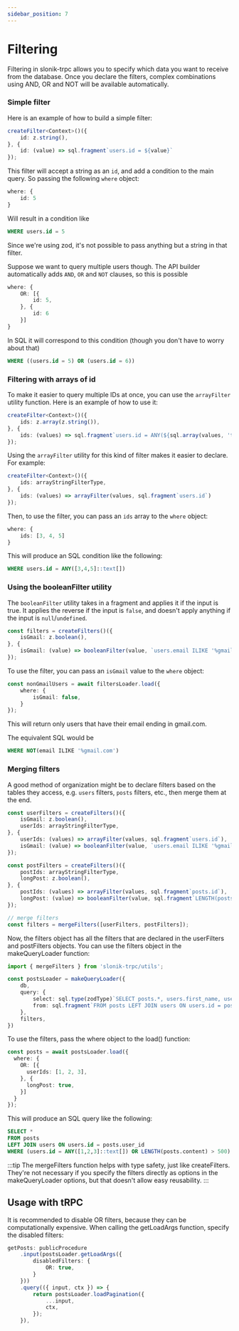 ```yaml
---
sidebar_position: 7
---
```


# Filtering

Filtering in slonik-trpc allows you to specify which data you want to receive from the database. Once you declare the filters, complex combinations using AND, OR and NOT will be available automatically.

### Simple filter

Here is an example of how to build a simple filter:

```ts
createFilter<Context>()({
    id: z.string(),
}, {
    id: (value) => sql.fragment`users.id = ${value}`
});
```

This filter will accept a string as an `id`, and add a condition to the main query.
So passing the following `where` object:

```ts
where: {
    id: 5
}
```

Will result in a condition like

```sql
WHERE users.id = 5
```

Since we're using zod, it's not possible to pass anything but a string in that filter.

Suppose we want to query multiple users though. The API builder automatically adds `AND`, `OR` and `NOT` clauses, so this is possible

```ts
where: {
    OR: [{
        id: 5,
    }, {
        id: 6
    }]
}
```

In SQL it will correspond to this condition (though you don't have to worry about that)

```sql
WHERE ((users.id = 5) OR (users.id = 6))
```

### Filtering with arrays of id

To make it easier to query multiple IDs at once, you can use the `arrayFilter` utility function. Here is an example of how to use it:

```ts
createFilter<Context>()({
    ids: z.array(z.string()),
}, {
    ids: (values) => sql.fragment`users.id = ANY(${sql.array(values, 'text')})`
});
```

Using the `arrayFilter` utility for this kind of filter makes it easier to declare. For example:

```ts
createFilter<Context>()({
    ids: arrayStringFilterType,
}, {
    ids: (values) => arrayFilter(values, sql.fragment`users.id`)
});
```

Then, to use the filter, you can pass an `ids` array to the `where` object:

```ts
where: {
    ids: [3, 4, 5]
}
```

This will produce an SQL condition like the following:

```sql
WHERE users.id = ANY([3,4,5]::text[])
```

### Using the booleanFilter utility

The `booleanFilter` utility takes in a fragment and applies it if the input is true. It applies the reverse if the input is `false`, and doesn't apply anything if the input is `null`/`undefined`.

```ts
const filters = createFilters()({
    isGmail: z.boolean(),
}, {
    isGmail: (value) => booleanFilter(value, `users.email ILIKE '%gmail.com'`),
});
```

To use the filter, you can pass an `isGmail` value to the `where` object:

```ts
const nonGmailUsers = await filtersLoader.load({
    where: {
        isGmail: false,
    }
});
```

This will return only users that have their email ending in gmail.com.

The equivalent SQL would be

```sql
WHERE NOT(email ILIKE '%gmail.com')
```

### Merging filters

A good method of organization might be to declare filters based on the tables they access, e.g. `users` filters, `posts` filters, etc., then merge them at the end.


```ts
const userFilters = createFilters()({
    isGmail: z.boolean(),
    userIds: arrayStringFilterType,
}, {
    userIds: (values) => arrayFilter(values, sql.fragment`users.id`),
    isGmail: (value) => booleanFilter(value, `users.email ILIKE '%gmail.com'`),
});

const postFilters = createFilters()({
    postIds: arrayStringFilterType,
    longPost: z.boolean(),
}, {
    postIds: (values) => arrayFilter(values, sql.fragment`posts.id`),
    longPost: (value) => booleanFilter(value, sql.fragment`LENGTH(posts.content) > 500`),
});

// merge filters
const filters = mergeFilters([userFilters, postFilters]);
```

Now, the filters object has all the filters that are declared in the userFilters and postFilters objects. You can use the filters object in the makeQueryLoader function:

```ts
import { mergeFilters } from 'slonik-trpc/utils';

const postsLoader = makeQueryLoader({
    db,
    query: {
        select: sql.type(zodType)`SELECT posts.*, users.first_name, users.last_name`,
        from: sql.fragment`FROM posts LEFT JOIN users ON users.id = posts.author_id`,
    },
    filters,
})
```

To use the filters, pass the where object to the load() function:

```ts
const posts = await postsLoader.load({
  where: {
    OR: [{
      userIds: [1, 2, 3],
    }, {
      longPost: true,
    }]
  }
});
```

This will produce an SQL query like the following:

```sql
SELECT *
FROM posts
LEFT JOIN users ON users.id = posts.user_id
WHERE (users.id = ANY([1,2,3]::text[]) OR LENGTH(posts.content) > 500)
```

:::tip
The mergeFilters function helps with type safety, just like createFilters. They're not necessary if you specify the filters directly as options in the makeQueryLoader options, but that doesn't allow easy reusability.
:::

## Usage with tRPC

It is recommended to disable OR filters, because they can be computationally expensive.
When calling the getLoadArgs function, specify the disabled filters:

```ts
getPosts: publicProcedure
    .input(postsLoader.getLoadArgs({
        disabledFilters: {
            OR: true,
        }
    }))
    .query(({ input, ctx }) => {
        return postsLoader.loadPagination({
            ...input,
            ctx,
        });
    }),
```
